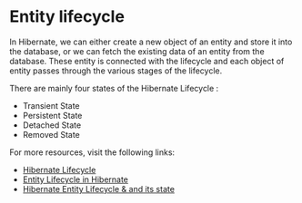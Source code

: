 # Entity lifecycle

In Hibernate, we can either create a new object of an entity and store it into the database, or we can fetch the existing data of an entity from the database. These entity is connected with the lifecycle and each object of entity passes through the various stages of the lifecycle. 

There are mainly four states of the Hibernate Lifecycle :

- Transient State
- Persistent State
- Detached State
- Removed State

For more resources, visit the following links:

- [Hibernate Lifecycle](https://www.geeksforgeeks.org/hibernate-lifecycle/)
- [Entity Lifecycle in Hibernate](https://www.javatpoint.com/hibernate-lifecycle) 
- [Hibernate Entity Lifecycle & and its state](https://www.baeldung.com/hibernate-entity-lifecycle)

